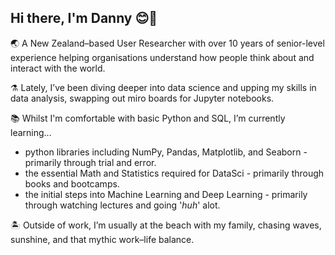 ## Hi there, I'm Danny 😊🤙


🌏 A New Zealand–based User Researcher with over 10 years of senior-level experience helping organisations understand how people think about and interact with the world.

⚗ Lately, I’ve been diving deeper into data science and upping my skills in data analysis, swapping out miro boards for Jupyter notebooks.

📚 Whilst I'm comfortable with basic Python and SQL, I’m currently learning...
- python libraries including NumPy, Pandas, Matplotlib, and Seaborn - primarily through trial and error.
- the essential Math and Statistics required for DataSci - primarily through books and bootcamps.
- the initial steps into Machine Learning and Deep Learning - primarily through watching lectures and going '_huh_' alot. 

🏝 Outside of work, I’m usually at the beach with my family, chasing waves, sunshine, and that mythic work–life balance.
